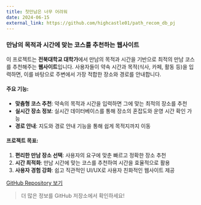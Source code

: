 ```yaml
---
title: 첫만남은 너무 어려워
date: 2024-06-15
external_link: https://github.com/highcastle01/path_recom_db_pj
---
```


### 만남의 목적과 시간에 맞는 코스를 추천하는 웹사이트

이 프로젝트는 **전북대학교 대학가**에서 만남의 목적과 시간을 기반으로 최적의 만남 코스를 추천해주는 **웹사이트**입니다. 사용자들이 약속 시간과 목적(식사, 카페, 활동 등)을 입력하면, 이를 바탕으로 주변에서 가장 적합한 장소와 경로를 안내합니다.

#### 주요 기능:
- **맞춤형 코스 추천**: 약속의 목적과 시간을 입력하면 그에 맞는 최적의 장소를 추천
- **실시간 장소 정보**: 실시간 데이터베이스를 통해 장소의 혼잡도와 운영 시간 확인 가능
- **경로 안내**: 지도와 경로 안내 기능을 통해 쉽게 목적지까지 이동

#### 프로젝트 목표:
1. **편리한 만남 장소 선택**: 사용자의 요구에 맞춘 빠르고 정확한 장소 추천
2. **시간 최적화**: 만남 시간에 맞는 코스를 추천하여 시간을 효율적으로 활용
3. **사용자 경험 강화**: 쉽고 직관적인 UI/UX로 사용자 친화적인 웹사이트 제공

[GitHub Repository 보기](https://github.com/highcastle01/path_recom_db_pj)

> 더 많은 정보를 GitHub 저장소에서 확인하세요!
